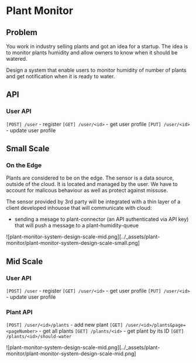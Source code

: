 # Plant Monitor
## Problem
You work in industry selling plants and got an idea for a startup. The idea is to monitor plants humidity and allow owners to know when it should be watered.

Design a system that enable users to monitor humidity of number of plants and get notification when it is ready to water.

## API
### User API
`[POST] /user` - register 
`[GET] /user/<id>` - get user profile
`[PUT] /user/<id>` - update user profile

## Small Scale
### On the Edge
Plants are considered to be on the edge. The sensor is a data source, outside of the cloud. It is located and managed by the user. We have to account for malicous behaviour as well as protect against missuse.

The sensor provided by 3rd party will be integrated with a thin layer of a client developed inhouose that will communicate with cloud:
- sending a mesage to plant-connector (an API authenticated via API key) that will push a message to a plant-humidity-queue

![plant-monitor-system-design-scale-mid.png][../_assets/plant-monitor/plant-monitor-system-design-scale-small.png]

## Mid Scale
### User API
`[POST] /user` - register 
`[GET] /user/<id>` - get user profile
`[PUT] /user/<id>` - update user profile

### Plant API
`[POST] /user/<id>/plants` - add new plant
`[GET] /user/<id>/plants&page=<pageNumber>` - get all plants
`[GET] /plants/<id>` - get plant by its ID
`[GET] /plants/<id>/should-water`


![plant-monitor-system-design-scale-mid.png][../_assets/plant-monitor/plant-monitor-system-design-scale-mid.png]